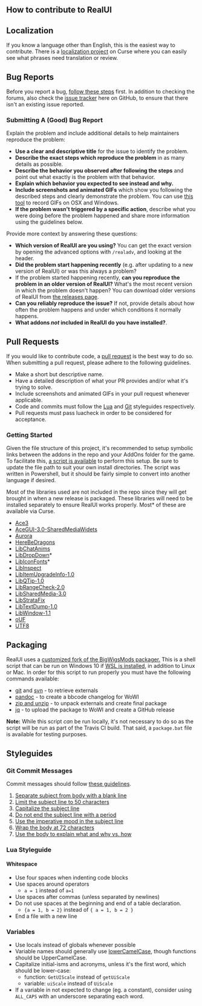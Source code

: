 How to contribute to RealUI
---------------------------

## Localization ##

If you know a language other than English, this is the easiest way to contribute. There is a [localization project](https://wow.curseforge.com/projects/realui-localization/localization) on Curse where you can easily see what phrases need translation or review.

## Bug Reports ##

Before you report a bug, [follow these steps](http://www.wowinterface.com/forums/showthread.php?t=500891) first. In addition to checking the forums, also check the [issue tracker](https://github.com/RealUI/RealUI/issues) here on GitHub, to ensure that there isn't an existing issue reported.

### Submitting A (Good) Bug Report ###
Explain the problem and include additional details to help maintainers reproduce the problem:

* **Use a clear and descriptive title** for the issue to identify the problem.
* **Describe the exact steps which reproduce the problem** in as many details as possible.
* **Describe the behavior you observed after following the steps** and point out what exactly is the problem with that behavior.
* **Explain which behavior you expected to see instead and why.**
* **Include screenshots and animated GIFs** which show you following the described steps and clearly demonstrate the problem. You can use [this tool](http://www.cockos.com/licecap/) to record GIFs on OSX and Windows.
* **If the problem wasn't triggered by a specific action**, describe what you were doing before the problem happened and share more information using the guidelines below.

Provide more context by answering these questions:

* **Which version of RealUI are you using?** You can get the exact version by opening the advanced options with `/realadv`, and looking at the header.
* **Did the problem start happening recently** (e.g. after updating to a new version of RealUI) or was this always a problem?
* If the problem started happening recently, **can you reproduce the problem in an older version of RealUI?** What's the most recent version in which the problem doesn't happen? You can download older versions of RealUI from [the releases page](https://github.com/RealUI/RealUI/releases).
* **Can you reliably reproduce the issue?** If not, provide details about how often the problem happens and under which conditions it normally happens.
* **What addons _not_ included in RealUI do you have installed?**.


## Pull Requests ##

If you would like to contribute code, a [pull request](https://help.github.com/articles/about-pull-requests/) is the best way to do so. When submitting a pull request, please adhere to the following guidelines.

  * Make a short but descriptive name.
  * Have a detailed description of what your PR provides and/or what it's trying to solve.
  * Include screenshots and animated GIFs in your pull request whenever applicable.
  * Code and commits must follow the [Lua](#lua-styleguide) and [Git](#git-commit-messages) styleguides respectively.
  * Pull requests must pass luacheck in order to be considered for acceptance.

### Getting Started ###

Given the file structure of this project, it's recommended to setup symbolic links between the addons in the repo and your AddOns folder for the game. To facilitate this, [a script is available](https://gist.github.com/Gethe/aa3325ed88b2a92d23ec276c7383e034) to perform this setup. Be sure to update the file path to suit your own install directories. The script was written in Powershell, but it should be fairly simple to convert into another language if desired.

Most of the libraries used are not included in the repo since they will get brought in when a new release is packaged. These libraries will need to be installed separately to ensure RealUI works properly. Most* of these are available via Curse.

  * [Ace3](https://mods.curse.com/addons/wow/ace3)
  * [AceGUI-3.0-SharedMediaWidets](https://mods.curse.com/addons/wow/ace-gui-3-0-shared-media-widgets)
  * [Aurora](https://mods.curse.com/addons/wow/aurora)
  * [HereBeDragons](https://mods.curse.com/addons/wow/herebedragons)
  * [LibChatAnims](https://mods.curse.com/addons/wow/libchatanims)
  * [LibDropDown](https://github.com/p3lim-wow/LibDropDown)*
  * [LibIconFonts](https://github.com/Gethe/LibIconFonts)*
  * [LibInspect](https://mods.curse.com/addons/wow/libinspect)
  * [LibItemUpgradeInfo-1.0](https://mods.curse.com/addons/wow/libitemupgradeinfo-1-0)
  * [LibQTip-1.0](https://mods.curse.com/addons/wow/libqtip-1-0)
  * [LibRangeCheck-2.0](https://mods.curse.com/addons/wow/librangecheck-2-0)
  * [LibSharedMedia-3.0](https://mods.curse.com/addons/wow/libsharedmedia-3-0)
  * [LibStrataFix](https://mods.curse.com/addons/wow/libstratafix)
  * [LibTextDump-1.0](https://mods.curse.com/addons/wow/libtextdump-1-0)
  * [LibWindow-1.1](https://mods.curse.com/addons/wow/libwindow-1-1)
  * [oUF](https://mods.curse.com/addons/wow/ouf)
  * [UTF8](https://mods.curse.com/addons/wow/utf8)


## Packaging ##

RealUI uses a [customized fork of the BigWigsMods packager.](https://github.com/RealUI/packager/tree/RealUI_edits) This is a shell script that can be run on Windows 10 if [WSL is installed](https://msdn.microsoft.com/en-us/commandline/wsl/install_guide), in addition to Linux or Mac. In order for this script to run properly you must have the following commands available:

  * [git](http://packages.ubuntu.com/xenial/git) and [svn](http://packages.ubuntu.com/xenial/subversion) - to retrieve externals
  * [pandoc](http://packages.ubuntu.com/xenial/pandoc) - to create a bbcode changelog for WoWI
  * [zip and unzip](http://packages.ubuntu.com/xenial/zip) - to unpack externals and create final package
  * [jq](http://packages.ubuntu.com/xenial/jq) - to upload the package to WoWI and create a GitHub release

**Note:** While this script *can* be run locally, it's not necessary to do so as the script will be run as part of the Travis CI build. That said, a `package.bat` file is available for testing purposes.


## Styleguides ##

### Git Commit Messages ###

Commit messages should follow [these guidelines](http://chris.beams.io/posts/git-commit/).

1. [Separate subject from body with a blank line](http://chris.beams.io/posts/git-commit/#separate)
2. [Limit the subject line to 50 characters](http://chris.beams.io/posts/git-commit/#limit-50)
3. [Capitalize the subject line](http://chris.beams.io/posts/git-commit/#capitalize)
4. [Do not end the subject line with a period](http://chris.beams.io/posts/git-commit/#end)
5. [Use the imperative mood in the subject line](http://chris.beams.io/posts/git-commit/#imperative)
6. [Wrap the body at 72 characters](http://chris.beams.io/posts/git-commit/#wrap-72)
7. [Use the body to explain what and why vs. how](http://chris.beams.io/posts/git-commit/#why-not-how)

### Lua Styleguide ###

#### Whitespace ###

* Use four spaces when indenting code blocks
* Use spaces around operators
    * `a = 1` instead of `a=1`
* Use spaces after commas (unless separated by newlines)
* Do not use spaces at the beginning and end of a table declaration.
    * `{a = 1, b = 2}` instead of `{ a = 1, b = 2 }`
* End a file with a new line

### Variables ###

* Use locals instead of globals whenever possible
* Variable names should generally use [lowerCamelCase](https://en.wikipedia.org/wiki/CamelCase), though functions should be UpperCamelCase.
* Capitalize initial-isms and acronyms, unless it's the first word, which should be lower-case:
    * function: `GetUIScale` instead of `getUiScale`
    * variable: `uiScale` instead of `UiScale`
* If a variable in not expected to change (eg. a constant), consider using `ALL_CAPS` with an underscore separating each word.
